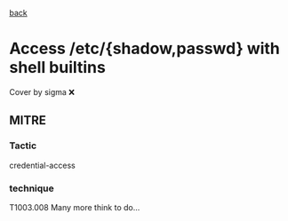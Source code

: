 [back](../index.md)
# Access /etc/{shadow,passwd} with shell builtins
Cover by sigma :x: 
## MITRE
### Tactic
credential-access
### technique
T1003.008
Many more think to do...